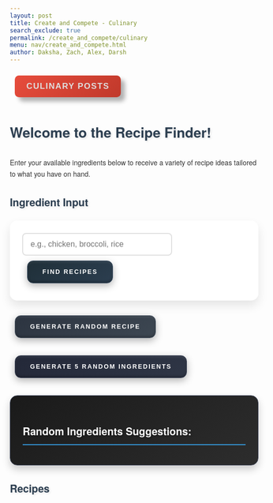 ```yaml
---
layout: post 
title: Create and Compete - Culinary
search_exclude: true
permalink: /create_and_compete/culinary
menu: nav/create_and_compete.html
author: Daksha, Zach, Alex, Darsh
---
```


<style>
    body {
        font-family: 'Helvetica Neue', Arial, sans-serif;
        background: linear-gradient(135deg, #f5f7fa 0%, #c3cfe2 100%);
        background-image: url('data:image/svg+xml,%3Csvg width="100" height="100" viewBox="0 0 100 100" xmlns="http://www.w3.org/2000/svg"%3E%3Cpath d="M11 18c3.866 0 7-3.134 7-7s-3.134-7-7-7-7 3.134-7 7 3.134 7 7 7zm48 25c3.866 0 7-3.134 7-7s-3.134-7-7-7-7 3.134-7 7 3.134 7 7 7zm-43-7c1.657 0 3-1.343 3-3s-1.343-3-3-3-3 1.343-3 3 1.343 3 3 3zm63 31c1.657 0 3-1.343 3-3s-1.343-3-3-3-3 1.343-3 3 1.343 3 3 3zM34 90c1.657 0 3-1.343 3-3s-1.343-3-3-3-3 1.343-3 3 1.343 3 3 3zm56-76c1.657 0 3-1.343 3-3s-1.343-3-3-3-3 1.343-3 3 1.343 3 3 3zM12 86c2.21 0 4-1.79 4-4s-1.79-4-4-4-4 1.79-4 4 1.79 4 4 4zm28-65c2.21 0 4-1.79 4-4s-1.79-4-4-4-4 1.79-4 4 1.79 4 4 4zm23-11c2.76 0 5-2.24 5-5s-2.24-5-5-5-5 2.24-5 5 2.24 5 5 5zm-6 60c2.21 0 4-1.79 4-4s-1.79-4-4-4-4 1.79-4 4 1.79 4 4 4zm29 22c2.76 0 5-2.24 5-5s-2.24-5-5-5-5 2.24-5 5 2.24 5 5 5zM32 63c2.76 0 5-2.24 5-5s-2.24-5-5-5-5 2.24-5 5 2.24 5 5 5zm57-13c2.76 0 5-2.24 5-5s-2.24-5-5-5-5 2.24-5 5 2.24 5 5 5zm-9-21c1.105 0 2-.895 2-2s-.895-2-2-2-2 .895-2 2 .895 2 2 2zM60 91c1.105 0 2-.895 2-2s-.895-2-2-2-2 .895-2 2 .895 2 2 2zM35 41c1.105 0 2-.895 2-2s-.895-2-2-2-2 .895-2 2 .895 2 2 2zM12 60c1.105 0 2-.895 2-2s-.895-2-2-2-2 .895-2 2 .895 2 2 2z" fill="%23ffffff" fill-opacity="0.1" fill-rule="evenodd"/%3E%3C/svg%3E');
        color: #333;
        margin: 0;
        padding: 20px;
        line-height: 1.6;
        min-height: 100vh;
    }

    h1, h2 {
        color: #2c3e50;
        text-shadow: 2px 2px 4px rgba(0,0,0,0.1);
        margin-bottom: 1em;
    }

    form {
        margin: 20px 0;
        background: rgba(255, 255, 255, 0.9);
        padding: 25px;
        border-radius: 15px;
        box-shadow: 0 10px 20px rgba(0,0,0,0.1);
        backdrop-filter: blur(5px);
    }

    input[type="text"] {
        width: calc(100% - 150px);
        padding: 12px 15px;
        border: 2px solid #e0e0e0;
        border-radius: 8px;
        background-color: white;
        color: #333;
        font-size: 16px;
        transition: all 0.3s ease;
    }

    input[type="text"]:focus {
        border-color: #3498db;
        box-shadow: 0 0 8px rgba(52,152,219,0.3);
        outline: none;
    }

    button {
        position: relative;
        padding: 15px 30px;
        border: none;
        border-radius: 12px;
        background: linear-gradient(145deg, #1a1a1a, #2d2d2d);
        color: #fff;
        font-weight: 600;
        cursor: pointer;
        text-transform: uppercase;
        letter-spacing: 2px;
        font-size: 0.9em;
        overflow: hidden;
        transition: all 0.3s ease;
        box-shadow: 
            0 5px 15px rgba(0, 0, 0, 0.3),
            inset 0 -2px 5px rgba(0,0,0,0.3),
            inset 0 2px 5px rgba(255,255,255,0.1);
        margin: 10px;
    }

    button:hover {
        transform: translateY(-3px) scale(1.02);
        background: linear-gradient(145deg, #2d2d2d, #1a1a1a);
        box-shadow: 
            0 8px 20px rgba(0, 0, 0, 0.4),
            inset 0 -2px 5px rgba(0,0,0,0.3),
            inset 0 2px 5px rgba(255,255,255,0.1);
    }

    button:active {
        transform: translateY(2px);
        box-shadow: 
            0 2px 10px rgba(0, 0, 0, 0.3),
            inset 0 -1px 3px rgba(0,0,0,0.3),
            inset 0 1px 3px rgba(255,255,255,0.1);
    }

    button::before {
        content: '';
        position: absolute;
        top: 0;
        left: -100%;
        width: 100%;
        height: 100%;
        background: linear-gradient(
            120deg,
            transparent,
            rgba(255, 255, 255, 0.1),
            transparent
        );
        transition: 0.5s;
    }

    button:hover::before {
        left: 100%;
    }

    #ingredientForm button {
        background: linear-gradient(145deg, #1f2f38, #2c3e50);
        border: 1px solid #34495e;
        box-shadow: 
            0 5px 15px rgba(0, 0, 0, 0.3),
            inset 0 -2px 5px rgba(0,0,0,0.3),
            inset 0 2px 5px rgba(255,255,255,0.1);
    }

    #ingredientForm button:hover {
        background: linear-gradient(145deg, #2c3e50, #1f2f38);
        box-shadow: 
            0 8px 20px rgba(0, 0, 0, 0.4),
            inset 0 -2px 5px rgba(0,0,0,0.3),
            inset 0 2px 5px rgba(255,255,255,0.1);
    }

    #randomRecipeButton {
        background: linear-gradient(145deg, #2c3440, #3d4752);
        border: 1px solid #455261;
        box-shadow: 
            0 5px 15px rgba(0, 0, 0, 0.3),
            inset 0 -2px 5px rgba(0,0,0,0.3),
            inset 0 2px 5px rgba(255,255,255,0.1);
    }

    #randomRecipeButton:hover {
        background: linear-gradient(145deg, #3d4752, #2c3440);
        box-shadow: 
            0 8px 20px rgba(0, 0, 0, 0.4),
            inset 0 -2px 5px rgba(0,0,0,0.3),
            inset 0 2px 5px rgba(255,255,255,0.1);
    }

    #customRecipeButton {
        background: linear-gradient(145deg, #232838, #2f3646);
        border: 1px solid #3a4257;
        box-shadow: 
            0 5px 15px rgba(0, 0, 0, 0.3),
            inset 0 -2px 5px rgba(0,0,0,0.3),
            inset 0 2px 5px rgba(255,255,255,0.1);
    }

    #customRecipeButton:hover {
        background: linear-gradient(145deg, #2f3646, #232838);
        box-shadow: 
            0 8px 20px rgba(0, 0, 0, 0.4),
            inset 0 -2px 5px rgba(0,0,0,0.3),
            inset 0 2px 5px rgba(255,255,255,0.1);
    }

    .button-container {
        display: flex;
        gap: 15px;
        flex-wrap: wrap;
        margin: 20px 0;
    }

    .recipe {
        background: rgba(255, 255, 255, 0.95);
        border-radius: 15px;
        padding: 25px;
        margin: 20px 0;
        box-shadow: 0 8px 16px rgba(0,0,0,0.1);
        transition: transform 0.3s ease;
    }

    .recipe:hover {
        transform: translateY(-5px);
    }

    .suggestions {
        background: linear-gradient(145deg, #1a1a1a, #2d2d2d);
        border-radius: 15px;
        padding: 25px;
        margin: 25px 0;
        box-shadow: 0 8px 16px rgba(0,0,0,0.2);
        backdrop-filter: blur(5px);
        border: 1px solid #3a4257;
        color: #ffffff;
    }

    .suggestions h2 {
        color: #ffffff;
        margin-bottom: 15px;
        font-size: 1.5em;
        text-shadow: 2px 2px 4px rgba(0,0,0,0.3);
        border-bottom: 2px solid #3498db;
        padding-bottom: 10px;
    }

    #randomIngredients {
        list-style: none;
        padding: 0;
        margin: 0;
    }

    #randomIngredients li {
        padding: 10px 15px;
        margin: 8px 0;
        background: rgba(255, 255, 255, 0.1);
        border-radius: 8px;
        font-size: 1.1em;
        transition: all 0.3s ease;
        border-left: 3px solid #3498db;
    }

    #randomIngredients li:hover {
        transform: translateX(5px);
        background: rgba(255, 255, 255, 0.15);
        box-shadow: 0 2px 8px rgba(0,0,0,0.2);
    }

    .culinary-posts-btn {
        background: linear-gradient(135deg, #e74c3c 0%, #c0392b 100%);
        padding: 15px 30px;
        border-radius: 10px;
        font-weight: 600;
        letter-spacing: 1.5px;
        box-shadow: 0 6px 12px rgba(0,0,0,0.15);
        transition: all 0.3s ease;
    }

    .culinary-posts-btn:hover {
        transform: translateY(-3px);
        box-shadow: 0 8px 15px rgba(0,0,0,0.2);
        background: linear-gradient(135deg, #c0392b 0%, #a93226 100%);
    }

    /* Add a container for better content organization */
    .content-container {
        max-width: 1200px;
        margin: 0 auto;
        padding: 20px;
    }

    /* Style for recipe headings */
    .recipe h3 {
        color: #2c3e50;
        border-bottom: 2px solid #3498db;
        padding-bottom: 10px;
        margin-bottom: 15px;
    }

    /* Style for recipe description */
    .recipe p {
        color: #34495e;
        line-height: 1.6;
    }

    /* Style for cooking time and ingredients */
    .recipe strong {
        color: #2980b9;
    }
</style>

<style>
.culinary-posts-btn {
  position: relative;
  font-size: 1.2em;
  padding: 0.7em 1.4em;
  background-color: #BF0426;
  text-decoration: none;
  border: none;
  border-radius: 0.5em;
  color: #DEDEDE;
  box-shadow: 0.5em 0.5em 0.5em rgba(0, 0, 0, 0.3);
}

.culinary-posts-btn::before {
  position: absolute;
  content: '';
  height: 0;
  width: 0;
  top: 0;
  left: 0;
  background: linear-gradient(135deg, rgba(33,33,33,1) 0%, rgba(33,33,33,1) 50%, rgba(150,4,31,1) 50%, rgba(191,4,38,1) 60%);
  border-radius: 0 0 0.5em 0;
  box-shadow: 0.2em 0.2em 0.2em rgba(0, 0, 0, 0.3);
  transition: 0.3s;
}

.culinary-posts-btn:hover::before {
  width: 1.6em;
  height: 1.6em;
}

.culinary-posts-btn:active {
  box-shadow: 0.2em 0.2em 0.3em rgba(0, 0, 0, 0.3);
  transform: translate(0.1em, 0.1em);
}
</style>

<a href="http://127.0.0.1:4887/flocker_frontend/create_and_compete/culinaryposts">
  <button class="culinary-posts-btn">Culinary Posts</button>
</a>

<h1>Welcome to the Recipe Finder!</h1>
<p>Enter your available ingredients below to receive a variety of recipe ideas tailored to what you have on hand.</p>

<h2>Ingredient Input</h2>
<form id="ingredientForm">
    <input type="text" id="ingredients" placeholder="e.g., chicken, broccoli, rice">
    <button type="submit">Find Recipes</button>
</form>

<div class="button-container">
    <button id="randomRecipeButton">Generate Random Recipe</button>
    <button id="customRecipeButton">Generate 5 Random Ingredients</button>
</div>

<div class="suggestions">
    <h2>Random Ingredients Suggestions:</h2>
    <ul id="randomIngredients"></ul>
</div>

<h2>Recipes</h2>
<div id="recipeResults"></div>

<script>
    const recipes = [
    {
        name: "Chicken Stir Fry",
        ingredients: ["Chicken", "Broccoli", "Carrots", "Soy Sauce", "Garlic"],
        description: "A quick stir fry with chicken and fresh vegetables.",
        cookingTime: "30 minutes",
        cookingProcess: "1. Heat oil in a pan. 2. Add chicken and cook until browned. 3. Toss in vegetables and sauce. 4. Stir fry until cooked. 5. Serve hot."
    },
    {
        name: "Beef Tacos",
        ingredients: ["Ground Beef", "Taco Seasoning", "Tortillas", "Lettuce", "Cheese"],
        description: "Flavorful tacos filled with seasoned ground beef.",
        cookingTime: "20 minutes",
        cookingProcess: "1. Cook beef with seasoning. 2. Warm tortillas. 3. Fill tortillas with beef and toppings. 4. Serve with salsa."
    },
    {
        name: "Vegetable Curry",
        ingredients: ["Coconut Milk", "Mixed Vegetables", "Curry Powder", "Onion", "Garlic"],
        description: "A rich and creamy curry packed with veggies.",
        cookingTime: "40 minutes",
        cookingProcess: "1. Sauté onion and garlic. 2. Add vegetables and curry powder. 3. Stir in coconut milk. 4. Simmer until cooked."
    },
    {
        name: "Spaghetti Bolognese",
        ingredients: ["Pasta", "Ground Beef", "Tomato Sauce", "Onion", "Garlic"],
        description: "Classic Italian pasta dish with a hearty meat sauce.",
        cookingTime: "45 minutes",
        cookingProcess: "1. Cook spaghetti. 2. Sauté onion and garlic. 3. Add beef and cook until browned. 4. Stir in tomato sauce. 5. Serve over pasta."
    },
    {
        name: "Caprese Salad",
        ingredients: ["Tomatoes", "Mozzarella", "Basil", "Olive Oil", "Balsamic Vinegar"],
        description: "Fresh salad with tomatoes, mozzarella, and basil.",
        cookingTime: "10 minutes",
        cookingProcess: "1. Slice tomatoes and mozzarella. 2. Layer with basil. 3. Drizzle with olive oil and vinegar."
    },
    {
        name: "Shrimp Fried Rice",
        ingredients: ["Shrimp", "Rice", "Soy Sauce", "Egg", "Peas"],
        description: "Delicious fried rice with shrimp and vegetables.",
        cookingTime: "30 minutes",
        cookingProcess: "1. Cook rice. 2. Sauté shrimp and peas. 3. Add rice and soy sauce. 4. Stir in scrambled egg. 5. Serve hot."
    },
    {
        name: "Quinoa Salad",
        ingredients: ["Quinoa", "Cucumber", "Tomatoes", "Olive Oil", "Feta Cheese"],
        description: "Light and refreshing quinoa salad.",
        cookingTime: "20 minutes",
        cookingProcess: "1. Cook quinoa. 2. Chop vegetables. 3. Mix quinoa with veggies and olive oil. 4. Top with feta."
    },
    {
        name: "Stuffed Bell Peppers",
        ingredients: ["Bell Peppers", "Ground Beef", "Rice", "Tomato Sauce", "Cheese"],
        description: "Bell peppers stuffed with a savory meat mixture.",
        cookingTime: "45 minutes",
        cookingProcess: "1. Preheat oven. 2. Cook beef and rice. 3. Stuff peppers with mixture. 4. Bake until peppers are tender."
    },
    {
        name: "Chicken Caesar Salad",
        ingredients: ["Romaine Lettuce", "Grilled Chicken", "Caesar Dressing", "Croutons", "Parmesan Cheese"],
        description: "Classic Caesar salad topped with grilled chicken.",
        cookingTime: "15 minutes",
        cookingProcess: "1. Chop lettuce. 2. Top with sliced chicken. 3. Drizzle with dressing. 4. Add croutons and cheese."
    },
    {
        name: "Baked Ziti",
        ingredients: ["Ziti Pasta", "Tomato Sauce", "Mozzarella Cheese", "Parmesan Cheese", "Ground Beef"],
        description: "Comforting baked pasta with cheese and sauce.",
        cookingTime: "50 minutes",
        cookingProcess: "1. Cook pasta. 2. Mix with sauce and beef. 3. Layer with cheese in a baking dish. 4. Bake until bubbly."
    },
    {
        name: "Vegetable Stir Fry",
        ingredients: ["Broccoli", "Carrots", "Bell Peppers", "Soy Sauce", "Ginger"],
        description: "A colorful mix of stir-fried vegetables.",
        cookingTime: "25 minutes",
        cookingProcess: "1. Heat oil in a pan. 2. Add vegetables and stir fry. 3. Add soy sauce and ginger. 4. Cook until tender."
    },
    {
        name: "Salmon with Dill Sauce",
        ingredients: ["Salmon", "Dill", "Lemon", "Garlic", "Olive Oil"],
        description: "Oven-baked salmon topped with a fresh dill sauce.",
        cookingTime: "25 minutes",
        cookingProcess: "1. Preheat oven. 2. Mix sauce ingredients. 3. Place salmon in a dish and top with sauce. 4. Bake until cooked."
    },
    {
        name: "Pasta Primavera",
        ingredients: ["Pasta", "Mixed Vegetables", "Olive Oil", "Parmesan Cheese", "Garlic"],
        description: "A light pasta dish with fresh vegetables.",
        cookingTime: "30 minutes",
        cookingProcess: "1. Cook pasta. 2. Sauté vegetables and garlic. 3. Toss with pasta and olive oil. 4. Serve with cheese."
    },
    {
        name: "Creamy Mushroom Risotto",
        ingredients: ["Arborio Rice", "Mushrooms", "Chicken Broth", "Parmesan Cheese", "Onion"],
        description: "Rich and creamy risotto with mushrooms.",
        cookingTime: "45 minutes",
        cookingProcess: "1. Sauté onion and mushrooms. 2. Add rice and broth gradually. 3. Stir until creamy. 4. Finish with cheese."
    },
    {
        name: "Sweet Potato Fries",
        ingredients: ["Sweet Potatoes", "Olive Oil", "Paprika", "Salt", "Pepper"],
        description: "Crispy sweet potato fries baked to perfection.",
        cookingTime: "30 minutes",
        cookingProcess: "1. Cut sweet potatoes into fries. 2. Toss with oil and spices. 3. Bake until crispy."
    },
    {
        name: "Eggplant Parmesan",
        ingredients: ["Eggplant", "Tomato Sauce", "Mozzarella Cheese", "Parmesan Cheese", "Basil"],
        description: "Baked eggplant layered with cheese and sauce.",
        cookingTime: "1 hour",
        cookingProcess: "1. Slice and salt eggplant. 2. Bread and fry slices. 3. Layer with sauce and cheese in a dish. 4. Bake until bubbly."
    },
    {
        name: "Garlic Butter Shrimp",
        ingredients: ["Shrimp", "Butter", "Garlic", "Parsley", "Lemon"],
        description: "Quick and flavorful garlic butter shrimp.",
        cookingTime: "15 minutes",
        cookingProcess: "1. Melt butter in a pan. 2. Add garlic and shrimp. 3. Cook until shrimp are pink. 4. Finish with parsley and lemon."
    },
    {
        name: "Chocolate Chip Cookies",
        ingredients: ["Flour", "Butter", "Brown Sugar", "Chocolate Chips", "Eggs"],
        description: "Classic cookies with gooey chocolate chips.",
        cookingTime: "25 minutes",
        cookingProcess: "1. Cream butter and sugar. 2. Add eggs and flour. 3. Stir in chocolate chips. 4. Bake until golden."
    },
    {
        name: "Roasted Brussels Sprouts",
        ingredients: ["Brussels Sprouts", "Olive Oil", "Salt", "Pepper", "Balsamic Vinegar"],
        description: "Crispy roasted Brussels sprouts with a tangy glaze.",
        cookingTime: "30 minutes",
        cookingProcess: "1. Preheat oven. 2. Toss sprouts in oil and seasonings. 3. Roast until golden. 4. Drizzle with vinegar."
    },
    {
        name: "Pumpkin Soup",
        ingredients: ["Pumpkin", "Onion", "Vegetable Broth", "Cream", "Nutmeg"],
        description: "Creamy pumpkin soup perfect for fall.",
        cookingTime: "40 minutes",
        cookingProcess: "1. Sauté onion. 2. Add pumpkin and broth. 3. Simmer until soft. 4. Blend and stir in cream."
    },
    {
        name: "Beef Stroganoff",
        ingredients: ["Beef", "Mushrooms", "Onion", "Sour Cream", "Egg Noodles"],
        description: "Tender beef in a creamy mushroom sauce.",
        cookingTime: "1 hour",
        cookingProcess: "1. Sauté beef and onions. 2. Add mushrooms and cook. 3. Stir in sour cream. 4. Serve over noodles."
    },
    {
        name: "Chickpea Salad",
        ingredients: ["Chickpeas", "Cucumber", "Tomatoes", "Feta Cheese", "Lemon"],
        description: "A refreshing salad with protein-packed chickpeas.",
        cookingTime: "15 minutes",
        cookingProcess: "1. Rinse chickpeas. 2. Chop veggies. 3. Mix with cheese and dressing. 4. Serve cold."
    },
    {
        name: "Pancakes",
        ingredients: ["Flour", "Milk", "Eggs", "Sugar", "Baking Powder"],
        description: "Fluffy pancakes perfect for breakfast.",
        cookingTime: "20 minutes",
        cookingProcess: "1. Mix dry ingredients. 2. Add milk and eggs. 3. Cook on a griddle until golden."
    },
    {
        name: "Lentil Soup",
        ingredients: ["Lentils", "Carrots", "Celery", "Vegetable Broth", "Onion"],
        description: "Hearty soup made with lentils and vegetables.",
        cookingTime: "40 minutes",
        cookingProcess: "1. Sauté onion and vegetables. 2. Add lentils and broth. 3. Simmer until lentils are tender."
    },
    {
        name: "Pesto Pasta",
        ingredients: ["Pasta", "Basil Pesto", "Parmesan Cheese", "Pine Nuts", "Cherry Tomatoes"],
        description: "Simple and flavorful pasta with pesto sauce.",
        cookingTime: "20 minutes",
        cookingProcess: "1. Cook pasta. 2. Toss with pesto and tomatoes. 3. Top with cheese and nuts."
    },
    {
        name: "Hummus",
        ingredients: ["Chickpeas", "Tahini", "Lemon Juice", "Garlic", "Olive Oil"],
        description: "Creamy dip made from blended chickpeas.",
        cookingTime: "10 minutes",
        cookingProcess: "1. Blend all ingredients until smooth. 2. Adjust seasoning. 3. Serve with pita or veggies."
    },
    {
        name: "BBQ Chicken",
        ingredients: ["Chicken", "BBQ Sauce", "Olive Oil", "Garlic Powder", "Paprika"],
        description: "Juicy chicken coated in tangy BBQ sauce.",
        cookingTime: "1 hour",
        cookingProcess: "1. Preheat grill. 2. Rub chicken with spices. 3. Grill until cooked, basting with sauce."
    },
    {
        name: "Mushroom Risotto",
        ingredients: ["Arborio Rice", "Mushrooms", "Chicken Broth", "Onion", "Parmesan Cheese"],
        description: "Creamy risotto infused with mushrooms.",
        cookingTime: "45 minutes",
        cookingProcess: "1. Sauté onion and mushrooms. 2. Add rice and broth gradually. 3. Stir in cheese."
    },
    {
        name: "Apple Crisp",
        ingredients: ["Apples", "Oats", "Brown Sugar", "Butter", "Cinnamon"],
        description: "Warm baked apples topped with a crumbly oat topping.",
        cookingTime: "40 minutes",
        cookingProcess: "1. Slice apples and mix with sugar. 2. Combine oats and butter. 3. Bake until bubbly."
    },
    {
        name: "Turkey Chili",
        ingredients: ["Ground Turkey", "Beans", "Tomato Sauce", "Onion", "Chili Powder"],
        description: "Spicy and hearty turkey chili.",
        cookingTime: "50 minutes",
        cookingProcess: "1. Sauté onion and turkey. 2. Add beans and sauce. 3. Simmer until thickened."
    },
    {
        name: "Greek Salad",
        ingredients: ["Cucumber", "Tomatoes", "Olives", "Feta Cheese", "Olive Oil"],
        description: "Fresh salad with Mediterranean flavors.",
        cookingTime: "10 minutes",
        cookingProcess: "1. Chop vegetables. 2. Mix with olives and cheese. 3. Drizzle with olive oil."
    },
    {
        name: "Peanut Butter Banana Smoothie",
        ingredients: ["Banana", "Peanut Butter", "Milk", "Honey", "Ice"],
        description: "Creamy smoothie perfect for breakfast.",
        cookingTime: "5 minutes",
        cookingProcess: "1. Blend all ingredients until smooth. 2. Serve immediately."
    },
    {
        name: "Vegetable Frittata",
        ingredients: ["Eggs", "Spinach", "Tomatoes", "Onion", "Cheese"],
        description: "A fluffy frittata packed with vegetables.",
        cookingTime: "30 minutes",
        cookingProcess: "1. Sauté vegetables. 2. Whisk eggs and pour over. 3. Cook until set, then broil to finish."
    },
    {
        name: "Chicken Alfredo",
        ingredients: ["Fettuccine", "Chicken", "Alfredo Sauce", "Parmesan Cheese", "Garlic"],
        description: "Creamy pasta dish with chicken and sauce.",
        cookingTime: "30 minutes",
        cookingProcess: "1. Cook fettuccine. 2. Cook chicken and garlic. 3. Add sauce and mix with pasta."
    },
    {
        name: "Beet Salad",
        ingredients: ["Beets", "Goat Cheese", "Walnuts", "Arugula", "Balsamic Vinaigrette"],
        description: "Colorful salad with roasted beets and cheese.",
        cookingTime: "25 minutes",
        cookingProcess: "1. Roast beets and slice. 2. Toss with arugula, walnuts, and cheese. 3. Drizzle with dressing."
    },
    {
        name: "Spinach and Cheese Stuffed Shells",
        ingredients: ["Jumbo Pasta Shells", "Ricotta Cheese", "Spinach", "Marinara Sauce", "Mozzarella Cheese"],
        description: "Pasta shells filled with creamy cheese and spinach.",
        cookingTime: "1 hour",
        cookingProcess: "1. Cook shells. 2. Mix cheese and spinach. 3. Stuff shells, top with sauce, and bake."
    },
    {
        name: "Zucchini Noodles",
        ingredients: ["Zucchini", "Olive Oil", "Garlic", "Cherry Tomatoes", "Parmesan Cheese"],
        description: "A healthy pasta alternative using zucchini.",
        cookingTime: "15 minutes",
        cookingProcess: "1. Spiralize zucchini. 2. Sauté with garlic and tomatoes. 3. Top with cheese."
    },
    {
        name: "Teriyaki Salmon",
        ingredients: ["Salmon", "Teriyaki Sauce", "Sesame Seeds", "Green Onions", "Rice"],
        description: "Baked salmon glazed with sweet teriyaki sauce.",
        cookingTime: "25 minutes",
        cookingProcess: "1. Preheat oven. 2. Brush salmon with sauce. 3. Bake and garnish with seeds and onions."
    },
    {
        name: "Fruit Salad",
        ingredients: ["Mixed Fruits", "Honey", "Lime Juice", "Mint"],
        description: "Refreshing salad with seasonal fruits.",
        cookingTime: "10 minutes",
        cookingProcess: "1. Chop fruits. 2. Mix with honey and lime. 3. Garnish with mint."
    },
    {
        name: "Roasted Chicken",
        ingredients: ["Whole Chicken", "Olive Oil", "Herbs", "Lemon", "Garlic"],
        description: "Juicy roasted chicken with crispy skin.",
        cookingTime: "1.5 hours",
        cookingProcess: "1. Preheat oven. 2. Rub chicken with oil and herbs. 3. Roast until golden."
    },
    {
        name: "Mango Salsa",
        ingredients: ["Mango", "Red Onion", "Cilantro", "Lime Juice", "Jalapeño"],
        description: "Sweet and spicy salsa great with chips.",
        cookingTime: "10 minutes",
        cookingProcess: "1. Dice mango and onion. 2. Mix with cilantro and lime. 3. Serve chilled."
    },
    {
        name: "Chocolate Mousse",
        ingredients: ["Dark Chocolate", "Eggs", "Sugar", "Cream", "Vanilla Extract"],
        description: "Rich and airy chocolate dessert.",
        cookingTime: "30 minutes + chilling",
        cookingProcess: "1. Melt chocolate. 2. Whisk eggs and sugar. 3. Fold in chocolate and whipped cream. 4. Chill before serving."
    },
    {
        name: "Vegetable Lasagna",
        ingredients: ["Lasagna Noodles", "Ricotta Cheese", "Spinach", "Marinara Sauce", "Mozzarella Cheese"],
        description: "Layers of pasta, cheese, and vegetables baked to perfection.",
        cookingTime: "1 hour",
        cookingProcess: "1. Cook noodles. 2. Layer with cheese, sauce, and spinach. 3. Bake until golden."
    },
    {
        name: "Chili Con Carne",
        ingredients: ["Ground Beef", "Kidney Beans", "Tomato Sauce", "Chili Powder", "Onion"],
        description: "Spicy and hearty beef chili.",
        cookingTime: "50 minutes",
        cookingProcess: "1. Sauté onion and beef. 2. Add beans and sauce. 3. Simmer until thick."
    },
    {
    name: "Classic Fish and Chips",
    ingredients: ["Cod Fillets", "Potatoes", "Flour", "Baking Powder", "Salt", "Pepper", "Beer", "Oil for Frying"],
    description: "Crispy battered cod served with golden, fried potatoes.",
    cookingTime: "45 minutes",
    cookingProcess: "1. Cut potatoes into fries and soak in water for 30 minutes. 2. Heat oil in a deep fryer. 3. Whisk flour, baking powder, salt, and pepper; add beer to make a batter. 4. Dry potatoes and fry until golden; set aside. 5. Dip cod in batter and fry until crispy and golden. 6. Serve fish with fries."
    },
    {
    name: "Crispy Garlic Parmesan Chicken Tenders",
    ingredients: ["Chicken Tenders", "Breadcrumbs", "Parmesan Cheese", "Garlic Powder", "Salt", "Pepper", "Olive Oil", "Parsley"],
    description: "Crispy, garlic-infused chicken tenders with a Parmesan crust.",
    cookingTime: "25 minutes",
    cookingProcess: "1. Preheat oven to 400°F (200°C). 2. Mix breadcrumbs, Parmesan, garlic powder, salt, and pepper. 3. Coat chicken tenders with olive oil and roll in breadcrumb mixture. 4. Place on a baking sheet and bake for 20-25 minutes until golden and crispy. 5. Garnish with parsley and serve."
    },
    {
    name: "Choco Vanilla Ice Cream Cake",
    ingredients: ["Chocolate Cake", "Vanilla Ice Cream", "Whipped Cream", "Chocolate Syrup", "Sprinkles"],
    description: "A layered chocolate cake with vanilla ice cream, topped with whipped cream and chocolate syrup.",
    cookingTime: "3 hours (including freezing time)",
    cookingProcess: "1. Bake a chocolate cake layer and let it cool completely. 2. Spread a thick layer of softened vanilla ice cream on top of the cake. 3. Freeze for 2 hours until the ice cream is firm. 4. Top with whipped cream, drizzle with chocolate syrup, and add sprinkles. 5. Serve immediately or keep frozen until ready to enjoy."
    },
    {
        name: "Sushi Rolls",
        ingredients: ["Sushi Rice", "Seaweed", "Cucumber", "Avocado", "Crab"],
        description: "Fresh sushi rolls filled with crab and veggies.",
        cookingTime: "30 minutes",
        cookingProcess: "1. Cook rice. 2. Roll with seaweed and fillings. 3. Slice and serve with soy sauce."
    },
    {
        name: "Pork Stir-Fry",
        ingredients: ["Pork", "Vegetables", "Soy Sauce", "Ginger", "Garlic"],
        description: "Quick stir-fry with tender pork and colorful veggies.",
        cookingTime: "25 minutes",
        cookingProcess: "1. Sauté pork. 2. Add veggies and sauce. 3. Cook until tender."
    },
    {
    name: "Chocolate Chip Waffles",
    ingredients: ["Flour", "Milk", "Eggs", "Butter", "Sugar", "Chocolate Chips", "Baking Powder", "Salt", "Vanilla Extract"],
    description: "Crispy, golden waffles with gooey chocolate chips in every bite.",
    cookingTime: "20 minutes",
    cookingProcess: "1. In a bowl, mix flour, baking powder, salt, and sugar. 2. In another bowl, whisk eggs, milk, melted butter, and vanilla extract. 3. Combine wet and dry ingredients, then fold in chocolate chips. 4. Pour batter onto a preheated waffle iron and cook until golden and crisp. 5. Serve warm with syrup or whipped cream."
    },
    {
        name: "Pumpkin Pie",
        ingredients: ["Pumpkin Puree", "Sugar", "Eggs", "Spices", "Pie Crust"],
        description: "Traditional pumpkin pie for dessert.",
        cookingTime: "1 hour",
        cookingProcess: "1. Mix ingredients. 2. Pour into crust. 3. Bake until set."
    },
    {
        name: "Shrimp Tacos",
        ingredients: ["Shrimp", "Tortillas", "Cabbage", "Avocado", "Lime"],
        description: "Tasty shrimp tacos topped with fresh ingredients.",
        cookingTime: "20 minutes",
        cookingProcess: "1. Cook shrimp. 2. Assemble tacos with toppings. 3. Serve with lime."
    },
    {
        name: "Egg Fried Rice",
        ingredients: ["Rice", "Eggs", "Soy Sauce", "Green Onions", "Vegetables"],
        description: "Quick and easy fried rice with eggs and veggies.",
        cookingTime: "20 minutes",
        cookingProcess: "1. Scramble eggs. 2. Stir-fry rice with veggies. 3. Add eggs and soy sauce."
    },
    {
        name: "Beef Stir-Fry",
        ingredients: ["Beef", "Broccoli", "Soy Sauce", "Garlic", "Ginger"],
        description: "Tender beef stir-fried with fresh broccoli.",
        cookingTime: "25 minutes",
        cookingProcess: "1. Sauté beef. 2. Add broccoli and sauce. 3. Cook until beef is done."
    },
    {
        name: "Orange Chicken",
        ingredients: ["Chicken", "Orange Juice", "Soy Sauce", "Honey", "Garlic"],
        description: "Sweet and tangy orange chicken.",
        cookingTime: "30 minutes",
        cookingProcess: "1. Marinate chicken. 2. Cook with sauce. 3. Serve with rice."
    },
    {
        name: "Teriyaki Chicken",
        ingredients: ["Chicken", "Teriyaki Sauce", "Sesame Seeds", "Green Onions", "Rice"],
        description: "Grilled chicken glazed with teriyaki sauce.",
        cookingTime: "25 minutes",
        cookingProcess: "1. Preheat grill. 2. Brush chicken with sauce. 3. Grill until cooked."
    },
    {
        name: "Cauliflower Fried Rice",
        ingredients: ["Cauliflower", "Eggs", "Soy Sauce", "Green Onions", "Carrots"],
        description: "Low-carb fried rice made with cauliflower.",
        cookingTime: "20 minutes",
        cookingProcess: "1. Rice cauliflower. 2. Scramble eggs. 3. Stir-fry with veggies and sauce."
    },
    {
    name: "Margherita Pizza",
    ingredients: ["Pizza Dough", "Tomatoes", "Mozzarella Cheese", "Basil", "Olive Oil", "Salt"],
    description: "Classic Margherita pizza with fresh tomatoes, mozzarella, and basil.",
    cookingTime: "20 minutes",
    cookingProcess: "1. Preheat oven to 475°F (245°C). 2. Roll out the pizza dough and spread a thin layer of olive oil on top. 3. Add sliced tomatoes and sprinkle with salt. 4. Top with mozzarella cheese. 5. Bake for 10-12 minutes until cheese is melted and bubbly. 6. Garnish with fresh basil leaves before serving."
    },
    {
        name: "Baked Salmon",
        ingredients: ["Salmon", "Lemon", "Garlic", "Dill", "Olive Oil"],
        description: "Healthy baked salmon with fresh herbs.",
        cookingTime: "20 minutes",
        cookingProcess: "1. Preheat oven. 2. Season salmon. 3. Bake until cooked through."
    },
    {
        name: "Coconut Rice",
        ingredients: ["Rice", "Coconut Milk", "Salt", "Sugar"],
        description: "Fluffy rice cooked in coconut milk.",
        cookingTime: "20 minutes",
        cookingProcess: "1. Rinse rice. 2. Cook with coconut milk. 3. Fluff before serving."
    },
    {
        name: "Chili Garlic Noodles",
        ingredients: ["Noodles", "Chili Sauce", "Garlic", "Vegetables", "Soy Sauce"],
        description: "Spicy noodle dish with garlic and veggies.",
        cookingTime: "20 minutes",
        cookingProcess: "1. Cook noodles. 2. Sauté garlic and veggies. 3. Mix with sauce and noodles."
    },
    {
        name: "Stuffed Mushrooms",
        ingredients: ["Mushrooms", "Cream Cheese", "Garlic", "Herbs", "Bread Crumbs"],
        description: "Savory mushrooms stuffed with cream cheese.",
        cookingTime: "25 minutes",
        cookingProcess: "1. Preheat oven. 2. Stuff mushrooms. 3. Bake until golden."
    },
    {
        name: "Fish Tacos",
        ingredients: ["Fish", "Tortillas", "Cabbage", "Avocado", "Lime"],
        description: "Delicious fish tacos with fresh toppings.",
        cookingTime: "25 minutes",
        cookingProcess: "1. Cook fish. 2. Assemble tacos with toppings. 3. Serve with lime."
    },
    {
        name: "Cinnamon Rolls",
        ingredients: ["Flour", "Sugar", "Butter", "Cinnamon", "Yeast"],
        description: "Soft and sweet cinnamon rolls.",
        cookingTime: "1.5 hours",
        cookingProcess: "1. Make dough. 2. Roll with filling. 3. Bake until golden."
    },
    {
        name: "Carrot Cake",
        ingredients: ["Carrots", "Flour", "Sugar", "Eggs", "Spices"],
        description: "Moist and flavorful carrot cake.",
        cookingTime: "1 hour",
        cookingProcess: "1. Mix ingredients. 2. Bake until toothpick comes out clean. 3. Cool before frosting."
    },
    {
        name: "Garlic Bread",
        ingredients: ["Bread", "Butter", "Garlic", "Parsley", "Cheese"],
        description: "Crunchy garlic bread perfect for dipping.",
        cookingTime: "15 minutes",
        cookingProcess: "1. Mix butter and garlic. 2. Spread on bread. 3. Bake until crispy."
    },
    {
        name: "Quiche",
        ingredients: ["Eggs", "Milk", "Cheese", "Spinach", "Pie Crust"],
        description: "Savory pie filled with eggs and cheese.",
        cookingTime: "45 minutes",
        cookingProcess: "1. Preheat oven. 2. Whisk eggs and milk. 3. Pour into crust and bake."
    },
    {
        name: "Cabbage Rolls",
        ingredients: ["Cabbage", "Ground Meat", "Rice", "Tomato Sauce", "Onion"],
        description: "Cabbage leaves filled with savory meat and rice.",
        cookingTime: "1 hour",
        cookingProcess: "1. Preheat oven. 2. Roll filling in leaves. 3. Bake in sauce until cooked."
    },
    {
        name: "Maple Glazed Carrots",
        ingredients: ["Carrots", "Maple Syrup", "Butter", "Salt", "Pepper"],
        description: "Sweet and savory glazed carrots.",
        cookingTime: "20 minutes",
        cookingProcess: "1. Cook carrots. 2. Add syrup and butter. 3. Simmer until glazed."
    },
    {
    name: "Classic Cheeseburger",
    ingredients: ["Ground Beef", "Cheddar Cheese", "Lettuce", "Tomato", "Onion", "Pickles", "Ketchup", "Mustard", "Burger Buns"],
    description: "A juicy beef patty topped with melted cheddar cheese and fresh toppings.",
    cookingTime: "20 minutes",
    cookingProcess: "1. Shape the ground beef into patties. 2. Grill or pan-fry the patties for 4-5 minutes on each side. 3. Add cheese on top during the last minute of cooking to melt. 4. Assemble the burger with lettuce, tomato, onion, pickles, ketchup, and mustard on a bun. 5. Serve immediately."
    },
    {
    name: "Classic French Toast",
    ingredients: ["Bread", "Eggs", "Milk", "Vanilla Extract", "Cinnamon", "Butter", "Maple Syrup"],
    description: "Golden, buttery French toast with a hint of vanilla and cinnamon, served with maple syrup.",
    cookingTime: "15 minutes",
    cookingProcess: "1. Whisk eggs, milk, vanilla, and cinnamon together in a bowl. 2. Dip each slice of bread in the mixture, coating both sides. 3. Heat butter in a skillet over medium heat. 4. Cook bread slices until golden brown on both sides. 5. Serve warm with maple syrup."
    },
    {
        name: "Chicken Fajitas",
        ingredients: ["Chicken", "Bell Peppers", "Onion", "Tortillas", "Spices"],
        description: "Sizzling chicken and peppers served in tortillas.",
        cookingTime: "30 minutes",
        cookingProcess: "1. Cook chicken with spices. 2. Add veggies. 3. Serve in tortillas."
    },
    {
    name: "Avocado Egg Breakfast Sandwich",
    ingredients: ["Whole Grain Bread", "Avocado", "Eggs", "Spinach", "Feta Cheese"],
    description: "A hearty breakfast sandwich with creamy avocado, a perfectly cooked egg, fresh spinach, and tangy feta.",
    cookingTime: "15 minutes",
    cookingProcess: "1. Toast the bread. 2. Cook the egg to your liking. 3. Mash the avocado and spread it on the toast. 4. Layer with spinach and feta. 5. Top with the egg and serve."
    },
    {
        name: "Peach Cobbler",
        ingredients: ["Peaches", "Flour", "Sugar", "Butter", "Cinnamon"],
        description: "Warm peach cobbler served with ice cream.",
        cookingTime: "45 minutes",
        cookingProcess: "1. Mix peaches with sugar. 2. Pour batter over. 3. Bake until golden."
    },
    {
        name: "Honey Garlic Chicken",
        ingredients: ["Chicken", "Honey", "Garlic", "Soy Sauce", "Vegetables"],
        description: "Sweet and savory chicken stir-fry.",
        cookingTime: "25 minutes",
        cookingProcess: "1. Sauté chicken. 2. Add sauce and veggies. 3. Cook until done."
    },
    {
        name: "Cheesy Broccoli Casserole",
        ingredients: ["Broccoli", "Cheddar Cheese", "Cream of Mushroom Soup", "Rice", "Bread Crumbs"],
        description: "Comforting casserole packed with broccoli and cheese.",
        cookingTime: "35 minutes",
        cookingProcess: "1. Cook broccoli. 2. Mix with cheese and soup. 3. Bake until bubbly."
    },
    {
        name: "Tortellini Salad",
        ingredients: ["Tortellini", "Cherry Tomatoes", "Spinach", "Feta Cheese", "Olive Oil"],
        description: "Refreshing salad with tortellini and veggies.",
        cookingTime: "15 minutes",
        cookingProcess: "1. Cook tortellini. 2. Mix with veggies and cheese. 3. Drizzle with oil."
    },
    {
    name: "Almond Croissant",
    ingredients: ["Croissant Dough", "Almond Flour", "Butter", "Powdered Sugar", "Sliced Almonds", "Vanilla Extract", "Egg"],
    description: "Flaky croissant filled with almond cream and topped with sliced almonds.",
    cookingTime: "45 minutes",
    cookingProcess: "1. Preheat oven to 350°F (175°C). 2. Mix almond flour, butter, powdered sugar, vanilla, and egg to make almond cream. 3. Slice croissants in half, fill with almond cream, and close. 4. Top with more almond cream and sliced almonds. 5. Bake for 15-20 minutes until golden. 6. Dust with powdered sugar before serving."
    },
    {
        name: "Banana Bread",
        ingredients: ["Bananas", "Flour", "Sugar", "Butter", "Eggs"],
        description: "Moist banana bread perfect for breakfast.",
        cookingTime: "1 hour",
        cookingProcess: "1. Mash bananas. 2. Mix with other ingredients. 3. Bake until golden."
    },
    {
        name: "Sweet Potato Casserole",
        ingredients: ["Sweet Potatoes", "Butter", "Brown Sugar", "Marshmallows", "Pecans"],
        description: "Sweet casserole topped with marshmallows.",
        cookingTime: "1 hour",
        cookingProcess: "1. Cook sweet potatoes. 2. Mix with sugar and butter. 3. Top with marshmallows and bake."
    },
    {
        name: "Lemon Bars",
        ingredients: ["Lemon Juice", "Sugar", "Flour", "Butter", "Eggs"],
        description: "Tangy and sweet lemon bars for dessert.",
        cookingTime: "30 minutes",
        cookingProcess: "1. Mix ingredients. 2. Pour into pan. 3. Bake until set."
    },
    {
        name: "Pineapple Fried Rice",
        ingredients: ["Rice", "Pineapple", "Shrimp", "Soy Sauce", "Peas"],
        description: "Fried rice with sweet pineapple and shrimp.",
        cookingTime: "25 minutes",
        cookingProcess: "1. Cook rice. 2. Stir-fry with pineapple and shrimp. 3. Add soy sauce and peas."
    },
    {
    name: "Chicago-Style Deep Dish Pizza",
    ingredients: ["Pizza Dough", "Mozzarella Cheese", "Italian Sausage", "Tomatoes", "Green Bell Peppers", "Onion", "Garlic", "Parmesan Cheese", "Olive Oil", "Basil", "Oregano"],
    description: "A thick, hearty pizza loaded with cheese, tomatoes, and savory sausage, baked in a deep dish pan.",
    cookingTime: "1 hour 15 minutes",
    cookingProcess: "1. Preheat oven to 425°F (220°C). 2. Roll out pizza dough and press into a deep dish pan. 3. Layer mozzarella cheese over the crust. 4. Add a layer of Italian sausage, bell peppers, and onion. 5. In a bowl, mix crushed tomatoes with garlic, basil, and oregano, then spread over the toppings. 6. Sprinkle with Parmesan cheese and drizzle with olive oil. 7. Bake for 30-40 minutes, or until the crust is golden and the cheese is bubbly. 8. Let cool slightly before slicing and serving."
    },
    {
        name: "Caprese Pasta",
        ingredients: ["Pasta", "Tomatoes", "Mozzarella Cheese", "Basil", "Olive Oil"],
        description: "Pasta with fresh tomatoes, cheese, and basil.",
        cookingTime: "30 minutes",
        cookingProcess: "1. Cook pasta. 2. Toss with tomatoes, cheese, and oil. 3. Serve warm."
    },
    {
        name: "Oven-Baked Chicken",
        ingredients: ["Chicken", "Olive Oil", "Garlic", "Rosemary", "Lemon"],
        description: "Herb-seasoned chicken baked to perfection.",
        cookingTime: "1 hour",
        cookingProcess: "1. Preheat oven. 2. Season chicken. 3. Bake until cooked through."
    },
    {
    name: "Crème Brûlée",
    ingredients: ["Heavy Cream", "Egg Yolks", "Granulated Sugar", "Vanilla Extract", "Brown Sugar"],
    description: "A classic French dessert with a creamy custard base and a crispy caramelized sugar topping.",
    cookingTime: "2 hours (including chilling time)",
    cookingProcess: "1. Preheat oven to 325°F (160°C). 2. Heat cream and vanilla in a saucepan. 3. Whisk egg yolks and sugar until pale. 4. Gradually add warm cream to yolks, mixing well. 5. Pour mixture into ramekins and bake in a water bath for 40-45 minutes. 6. Chill in the fridge for at least 2 hours. 7. Sprinkle brown sugar on top and caramelize with a torch or broiler before serving."
    },
    {
        name: "Spinach Artichoke Dip",
        ingredients: ["Spinach", "Artichokes", "Cream Cheese", "Parmesan Cheese", "Garlic"],
        description: "Creamy dip served with chips or bread.",
        cookingTime: "25 minutes",
        cookingProcess: "1. Mix ingredients. 2. Bake until bubbly. 3. Serve warm."
    },
    {
        name: "Grilled Cheese Sandwich",
        ingredients: ["Bread", "Cheese", "Butter"],
        description: "Classic grilled cheese sandwich.",
        cookingTime: "10 minutes",
        cookingProcess: "1. Butter bread. 2. Place cheese between slices. 3. Grill until golden."
    },
    {
        name: "Pasta Salad",
        ingredients: ["Pasta", "Olive Oil", "Vegetables", "Feta Cheese", "Basil"],
        description: "Refreshing pasta salad with vegetables and cheese.",
        cookingTime: "20 minutes",
        cookingProcess: "1. Cook pasta. 2. Mix with veggies and cheese. 3. Drizzle with oil."
    },
    {
        name: "Coconut Macaroons",
        ingredients: ["Coconut", "Sugar", "Egg Whites", "Vanilla"],
        description: "Sweet coconut treats baked until golden.",
        cookingTime: "20 minutes",
        cookingProcess: "1. Mix ingredients. 2. Scoop onto baking sheet. 3. Bake until golden."
    },
    {
    name: "Cinnamon Apple Oatmeal",
    ingredients: ["Oats", "Apples", "Cinnamon", "Honey", "Walnuts"],
    description: "Warm oatmeal topped with spiced apples, honey, and crunchy walnuts.",
    cookingTime: "20 minutes",
    cookingProcess: "1. Cook oats according to package instructions. 2. In a separate pan, sauté diced apples with cinnamon and honey until soft. 3. Serve oatmeal topped with sautéed apples and walnuts."
    },
    {
        name: "Baked Apples",
        ingredients: ["Apples", "Brown Sugar", "Cinnamon", "Butter"],
        description: "Warm baked apples with a sweet topping.",
        cookingTime: "30 minutes",
        cookingProcess: "1. Core apples. 2. Stuff with mixture. 3. Bake until tender."
    },
    {
        name: "Stuffed Shells",
        ingredients: ["Pasta Shells", "Ricotta Cheese", "Marinara Sauce", "Parmesan Cheese"],
        description: "Pasta shells filled with cheese and baked.",
        cookingTime: "1 hour",
        cookingProcess: "1. Cook shells. 2. Stuff with ricotta. 3. Top with sauce and bake."
    },
    {
        name: "Chocolate Cake",
        ingredients: ["Flour", "Cocoa Powder", "Sugar", "Butter", "Eggs"],
        description: "Decadent chocolate cake for celebrations.",
        cookingTime: "1 hour",
        cookingProcess: "1. Mix ingredients. 2. Pour into pan. 3. Bake until done."
    },
    {
        name: "Tomato Basil Soup",
        ingredients: ["Tomatoes", "Basil", "Onion", "Garlic", "Vegetable Broth"],
        description: "Creamy tomato soup with fresh basil.",
        cookingTime: "30 minutes",
        cookingProcess: "1. Sauté onions and garlic. 2. Add tomatoes and broth. 3. Blend until smooth."
    },
    {
        name: "Zucchini Bread",
        ingredients: ["Zucchini", "Flour", "Sugar", "Eggs", "Walnuts"],
        description: "Moist zucchini bread with a nutty flavor.",
        cookingTime: "1 hour",
        cookingProcess: "1. Grate zucchini. 2. Mix with other ingredients. 3. Bake until golden."
    },
    {
        name: "Shrimp Scampi",
        ingredients: ["Shrimp", "Garlic", "Butter", "Lemon Juice", "Pasta"],
        description: "Sautéed shrimp with garlic and lemon.",
        cookingTime: "20 minutes",
        cookingProcess: "1. Cook shrimp with garlic. 2. Toss with pasta and lemon. 3. Serve warm."
    },
    {
        name: "Caesar Salad",
        ingredients: ["Romaine Lettuce", "Caesar Dressing", "Croutons", "Parmesan Cheese"],
        description: "Classic Caesar salad with crispy croutons.",
        cookingTime: "10 minutes",
        cookingProcess: "1. Chop lettuce. 2. Toss with dressing and croutons. 3. Serve chilled."
    },
    {
    name: "Lemon Meringue Pie",
    ingredients: ["Pie Crust", "Lemons", "Sugar", "Eggs", "Butter", "Cornstarch", "Vanilla Extract"],
    description: "A tangy lemon filling topped with a fluffy meringue.",
    cookingTime: "1 hour",
    cookingProcess: "1. Preheat the oven and bake the pie crust. 2. In a saucepan, mix lemon juice, sugar, cornstarch, and water, then cook until thick. 3. Whisk egg yolks and add to the mixture, then cook for another minute. 4. Pour into the pie crust and let cool. 5. Beat egg whites until stiff, then spread over the lemon filling. 6. Bake until meringue is golden. 7. Cool before serving."
    },
    {
        name: "Roasted Vegetables",
        ingredients: ["Mixed Vegetables", "Olive Oil", "Herbs", "Salt"],
        description: "Savory roasted vegetables, perfect as a side.",
        cookingTime: "30 minutes",
        cookingProcess: "1. Chop veggies. 2. Toss with oil and herbs. 3. Roast until tender."
    },
  
    ];


document.getElementById('ingredientForm').addEventListener('submit', (event) => {
    event.preventDefault();

   
    const inputIngredients = document.getElementById('ingredients').value.split(',')
        .map(ingredient => ingredient.trim().toLowerCase());


    const filteredRecipes = recipes.filter(recipe => {
        const recipeIngredientsLower = recipe.ingredients.map(ing => ing.toLowerCase());
        return inputIngredients.some(input => 
            recipeIngredientsLower.some(recipeIng => recipeIng.includes(input))
        );
    });

    displayFilteredRecipes(filteredRecipes);
});

function displayFilteredRecipes(filteredRecipes) {
    const resultsContainer = document.getElementById('recipeResults');
    resultsContainer.innerHTML = '';

    if (filteredRecipes.length > 0) {
        const recipeResults = filteredRecipes.map(recipe => `
            <div class="recipe">
                <h3>${recipe.name}</h3>
                <p>${recipe.description}</p>
                <p><strong>Cooking Time:</strong> ${recipe.cookingTime}</p>
                <p><strong>Ingredients:</strong> ${recipe.ingredients.join(', ')}</p>
                <p><strong>Cooking Process:</strong> ${recipe.cookingProcess}</p>
            </div>
        `).join('');

        resultsContainer.innerHTML = recipeResults;
    } else {
        resultsContainer.innerHTML = '<p>No recipes found with the provided ingredients.</p>';
    }
}
    function getRandomIngredients() {
const ingredients = [
'Chicken', 'Broccoli', 'Rice', 'Tomatoes', 'Pasta', 'Beans', 'Corn', 'Avocado', 'Mushrooms', 'Spinach', 
'Peppers', 'Carrots', 'Lentils', 'Quinoa', 'Eggplant', 'Zucchini', 'Cabbage', 'Cauliflower', 'Potatoes', 'Onion', 
'Garlic', 'Ginger', 'Beef', 'Pork', 'Salmon', 'Tuna', 'Shrimp', 'Tofu', 'Chickpeas', 'Black Beans',
'Asparagus', 'Green Beans', 'Sweet Potatoes', 'Bell Peppers', 'Kale', 'Arugula', 'Olives', 'Cheese', 'Bread', 'Tortillas', 
'Yogurt', 'Milk', 'Cream', 'Butter', 'Almonds', 'Cashews', 'Peanuts', 'Pumpkin Seeds', 'Flax Seeds', 'Sunflower Seeds', 
'Basil', 'Thyme', 'Rosemary', 'Oregano', 'Sage', 'Chives', 'Mint', 'Parsley', 'Cilantro', 'Tarragon',
'Caraway', 'Cumin', 'Paprika', 'Chili Powder', 'Turmeric', 'Curry Powder', 'Cinnamon', 'Nutmeg', 'Cloves', 'Vanilla', 
'Honey', 'Maple Syrup', 'Brown Sugar', 'Granulated Sugar', 'Baking Powder', 'Baking Soda', 'Yeast', 'Flour', 'Cornstarch', 'Rice Vinegar', 
'Balsamic Vinegar', 'Apple Cider Vinegar', 'Soy Sauce', 'Olive Oil', 'Vegetable Oil', 'Sesame Oil', 'Butter', 'Cream Cheese', 'Sour Cream', 'Pesto',
'Chili Sauce', 'Mustard', 'Ketchup', 'Mayonnaise', 'Pickles', 'Relish', 'Nuts', 'Dried Fruit', 'Seeds', 'Coconut Milk',
'Vegetable Broth', 'Chicken Broth', 'Beef Broth', 'Tomato Sauce', 'Pasta Sauce', 'Salsa', 'Taco Seasoning', 'Coconut Flakes', 'Chocolate Chips', 'Marshmallows',
'Bacon', 'Eggs', 'Parmesan Cheese', 'Mozzarella', 'Feta Cheese', 'Goat Cheese', 'Blue Cheese', 'Provolone', 'Cheddar Cheese', 'Swiss Cheese',
'Pineapple', 'Mango', 'Papaya', 'Peaches', 'Plums', 'Apricots', 'Grapes', 'Strawberries', 'Blueberries', 'Raspberries',
'Blackberries', 'Cranberries', 'Watermelon', 'Cantaloupe', 'Honeydew', 'Oranges', 'Lemons', 'Limes', 'Apples', 'Pears',
'Pomegranate', 'Kiwi', 'Guava', 'Lychee', 'Starfruit', 'Dragonfruit', 'Passion Fruit', 'Cactus Pear', 'Banana', 'Coconut',
'Artichokes', 'Brussels Sprouts', 'Leeks', 'Scallions', 'Radishes', 'Turnips', 'Parsnips', 'Beets', 'Rutabaga', 'Bok Choy',
'Napa Cabbage', 'Fennel', 'Butternut Squash', 'Acorn Squash', 'Spaghetti Squash', 'Yellow Squash', 'Hemp Seeds', 'Chia Seeds', 'Buckwheat', 'Millet',
'Sorghum', 'Farro', 'Barley', 'Bulgur', 'Polenta', 'Couscous', 'Macadamia Nuts', 'Hazelnuts', 'Brazil Nuts', 'Pecans',
'Walnuts', 'Poppy Seeds', 'Saffron', 'Fenugreek', 'Allspice', 'Cardamom', 'Wasabi', 'Lemongrass', 'Galangal', 'Horseradish',
'Sriracha', 'Hot Sauce', 'Hoisin Sauce', 'Oyster Sauce', 'Fish Sauce', 'Anchovies', 'Capers', 'Sundried Tomatoes', 'Tomato Paste', 'Clam Juice'
];
     

    const randomIngredients = [];
    for (let i = 0; i < 5; i++) {
        const randomIndex = Math.floor(Math.random() * ingredients.length);
        randomIngredients.push(ingredients[randomIndex]);
    }
    return randomIngredients;
}

document.getElementById('customRecipeButton').addEventListener('click', () => {
    const randomIngredients = getRandomIngredients();
    document.getElementById('randomIngredients').innerHTML = randomIngredients.map(ingredient => `<li>${ingredient}</li>`).join('');
});

document.getElementById('randomRecipeButton').addEventListener('click', () => {
    const randomRecipe = recipes[Math.floor(Math.random() * recipes.length)];
    const recipeResult = `
        <div class="recipe">
            <h3>${randomRecipe.name}</h3>
            <p>${randomRecipe.description}</p>
            <p><strong>Cooking Time:</strong> ${randomRecipe.cookingTime}</p>
            <p><strong>Ingredients:</strong> ${randomRecipe.ingredients.join(', ')}</p>
            <p><strong>Cooking Process:</strong> ${randomRecipe.cookingProcess}</p>
        </div>
    `;
    document.getElementById('recipeResults').innerHTML = recipeResult;
});

</script>

